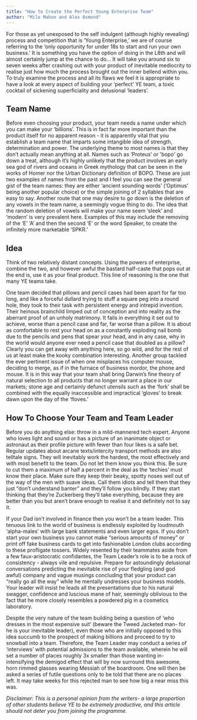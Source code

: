 ```yaml
---
title: "How to Create the Perfect Young Enterprise Team"
author: "Milo Mahon and Alex Osmond"
---
```


For those as yet unexposed to the self indulgent (although highly revealing) process and competition that is ‘Young Enterprise,’ we are of course referring to the ‘only opportunity for under 18s to start and run your own business.’ It is something you have the option of doing in the L8th and will almost certainly jump at the chance to do… It will take you around six to seven weeks after crashing out with your product of inevitable mediocrity to realise just how much the process brought out the inner bellend within you. To truly examine the process and all its flaws we feel it is appropriate to have a look at every aspect of building your ‘perfect’ YE team, a toxic cocktail of sickening superficiality and delusional ‘leaders’.

## Team Name

Before even choosing your product, your team needs a name under which you can make your ‘billions’. This is in fact far more important than the product itself for no apparent reason - it is apparently vital that you establish a team name that imparts some intangible idea of strength, determination and power. The underlying theme to most names is that they don’t actually mean anything at all. Names such as ‘Proteus’ or 'bopo' go down a treat, although it’s highly unlikely that the product involves an early sea god of rivers and oceans in Greek mythology that can be seen in the works of Homer nor the Urban Dictionary definition of BOPO. These are just two examples of names from the past and I feel you can see the general gist of the team names: they are either ‘ancient sounding words’ (‘Optimus’ being another popular choice) or the simple joining of 2 syllables that are easy to say. Another route that one may desire to go down is the deletion of any vowels in the team name, a seemingly vogue thing to do. The idea that the random deletion of vowels will make your name seem ‘sleek’ and ‘modern’ is very prevalent here. Examples of this may include the removing of the ‘E’ ‘A’ and then the second ‘E’ or the word Speaker, to create the infinitely more marketable ‘SPKR.’

## Idea

Think of two relatively distant concepts. Using the powers of enterprise, combine the two, and however awful the bastard half-caste that pops out at the end is, use it as your final product. This line of reasoning is the one that many YE teams take.

One team decided that pillows and pencil cases had been apart for far too long, and like a forceful dullard trying to stuff a square peg into a round hole, they took to their task with persistent energy and intrepid invention. Their heinous brainchild limped out of conception and into reality as the aberrant proof of an unholy matrimony. It fails in everything it set out to achieve, worse than a pencil case and far, far worse than a pillow. It is about as comfortable to rest your head on as a constantly exploding nail bomb due to the pencils and pens that spear your head, and in any case, why in the world would anyone ever need a pencil case that doubled as a pillow? Clearly you can get away with anything here, so go wild, and for the rest of us at least make the kooky combination interesting. Another group tackled the ever pertinent issue of when one misplaces his computer mouse, deciding to merge, as if in the furnace of business mordor, the phone and mouse.  It is in this way that your team shall bring Darwin’s fine theory of natural selection to all products that no longer warrant a place in our markets; stone age and certainly defunct utensils such as the ‘fork’ shall be combined with the equally inaccessible and impractical ‘gloves’ to break dawn upon the day of the ‘floves.’

## How To Choose Your Team and Team Leader

Before you do anything else: throw in a mild-mannered tech expert.  Anyone who loves light and sound or has a picture of an inanimate object or astronaut as their profile picture with fewer than four likes is a safe bet. Regular updates about arcane texts/intercity transport methods are also telltale signs. They will inevitably work the hardest, the most effectively and with most benefit to the team. Do not let them know you think this. Be sure to cut them a maximum of half a percent in the deal as the ‘techies’ must know their place. Make sure they keep their beaky, spotty noses well out of the way of the men with suave ideas. Call them idiots and tell them that they just “don’t understand banter” and they’ll follow you blindly. If they start thinking that they’re Zuckerberg they’ll take everything, because they are better than you but aren’t brave enough to realise it and definitely not to say it.

If your Dad isn’t involved in finance then you won’t be a team leader. This tenuous link to the world of business is endlessly exploited by loudmouth ‘alpha-males’ with large bank statements and even larger egos. If you don’t start your own business you cannot make “serious amounts of money” or print off fake business cards to get into fashionable London clubs according to these profligate tossers. Widely resented by their teammates aside from a few faux-aristocratic confidantes, the Team Leader’s role is to be a rock of consistency - always vile and repulsive. Prepare for astoundingly delusional conversations predicting the inevitable rise of your fledgling (and god awful) company and vague musings concluding that your product can “really go all the way” while he mentally undresses your business models. Your leader will insist he leads all the presentations due to his natural swagger, confidence and luscious mane of hair, seemingly oblivious to the fact that he more closely resembles a powdered pig in a cosmetics laboratory.

Despite the very nature of the team building being a question of ‘who dresses in the most expensive suit’ (beware the Tweed Jacketed man- for he is your inevitable leader), even those who are initially opposed to this idea succumb to the prospect of making billions and proceed to try to snowball into a team. Therefore, the Team Leader may conduct a series of ‘interviews’ with potential admissions to the team available, wherein he will set a number of places roughly 3x smaller than those wanting in- intensifying the demigod effect that will by now surround this awesome, horn rimmed glasses wearing Messiah of the boardroom.
One will then be asked a series of futile questions only to be told that there are no places left. It may take weeks for this rejected man to see how big a near miss this was.

*Disclaimer: This is a personal opinion from the writers- a large proportion of other students believe YE to be extremely productive, and this article should not deter you from joining the programme.*
